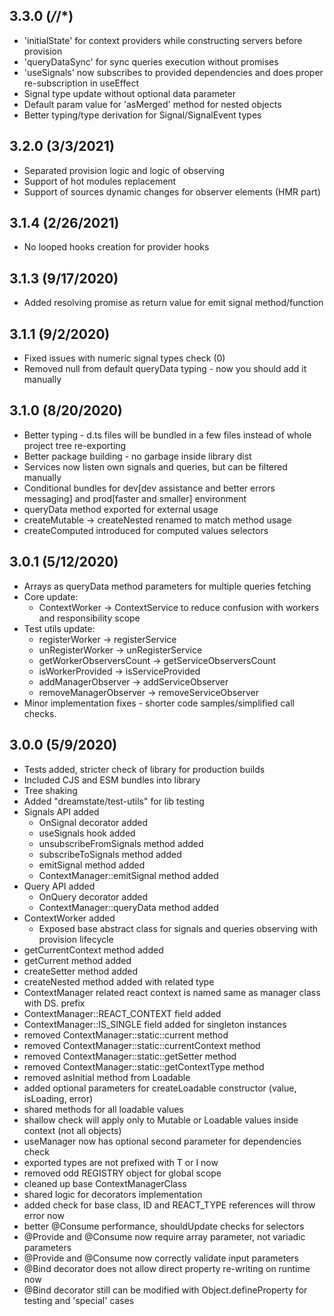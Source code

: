 ## 3.3.0 (*/*/*)
  * 'initialState' for context providers while constructing servers before provision
  * 'queryDataSync' for sync queries execution without promises
  * 'useSignals' now subscribes to provided dependencies and does proper re-subscription in useEffect
  * Signal type update without optional data parameter
  * Default param value for 'asMerged' method for nested objects
  * Better typing/type derivation for Signal/SignalEvent types

## 3.2.0 (3/3/2021)
  * Separated provision logic and logic of observing
  * Support of hot modules replacement
  * Support of sources dynamic changes for observer elements (HMR part)

## 3.1.4 (2/26/2021)
  * No looped hooks creation for provider hooks

## 3.1.3 (9/17/2020)
  * Added resolving promise as return value for emit signal method/function
  
## 3.1.1 (9/2/2020)
  * Fixed issues with numeric signal types check (0)
  * Removed null from default queryData typing - now you should add it manually

## 3.1.0 (8/20/2020)
  * Better typing - d.ts files will be bundled in a few files instead of whole project tree re-exporting
  * Better package building - no garbage inside library dist
  * Services now listen own signals and queries, but can be filtered manually
  * Conditional bundles for dev[dev assistance and better errors messaging] and prod[faster and smaller] environment
  * queryData method exported for external usage
  * createMutable -> createNested renamed to match method usage
  * createComputed introduced for computed values selectors

## 3.0.1 (5/12/2020)
  * Arrays as queryData method parameters for multiple queries fetching
  * Core update:
    * ContextWorker -> ContextService to reduce confusion with workers and responsibility scope
  * Test utils update:
    * registerWorker -> registerService
    * unRegisterWorker -> unRegisterService
    * getWorkerObserversCount -> getServiceObserversCount
    * isWorkerProvided -> isServiceProvided
    * addManagerObserver -> addServiceObserver
    * removeManagerObserver -> removeServiceObserver
  * Minor implementation fixes - shorter code samples/simplified call checks.

## 3.0.0 (5/9/2020)
  * Tests added, stricter check of library for production builds
  * Included CJS and ESM bundles into library
  * Tree shaking
  * Added "dreamstate/test-utils" for lib testing
  * Signals API added
    * OnSignal decorator added
    * useSignals hook added
    * unsubscribeFromSignals method added
    * subscribeToSignals method added 
    * emitSignal  method added
    * ContextManager::emitSignal method added
  * Query API added
    * OnQuery decorator added
    * ContextManager::queryData method added
  * ContextWorker added
    * Exposed base abstract class for signals and queries observing with provision lifecycle
  * getCurrentContext method added
  * getCurrent method added
  * createSetter method added
  * createNested method added with related type
  * ContextManager related react context is named same as manager class with DS. prefix
  * ContextManager::REACT_CONTEXT field added
  * ContextManager::IS_SINGLE field added for singleton instances
  * removed ContextManager::static::current method
  * removed ContextManager::static::currentContext method
  * removed ContextManager::static::getSetter method
  * removed ContextManager::static::getContextType method
  * removed asInitial method from Loadable
  * added optional parameters for createLoadable constructor (value, isLoading, error)
  * shared methods for all loadable values
  * shallow check will apply only to Mutable or Loadable values inside context (not all objects)
  * useManager now has optional second parameter for dependencies check
  * exported types are not prefixed with T or I now
  * removed odd REGISTRY object for global scope
  * cleaned up base ContextManagerClass
  * shared logic for decorators implementation
  * added check for base class, ID and REACT_TYPE references will throw error now
  * better @Consume performance, shouldUpdate checks for selectors
  * @Provide and @Consume now require array parameter, not variadic parameters
  * @Provide and @Consume now correctly validate input parameters
  * @Bind decorator does not allow direct property re-writing on runtime now
  * @Bind decorator still can be modified with Object.defineProperty for testing and 'special' cases
